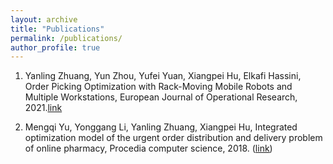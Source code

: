 ```yaml
---
layout: archive
title: "Publications"
permalink: /publications/
author_profile: true
---
```


1. Yanling Zhuang, Yun Zhou, Yufei Yuan, Xiangpei Hu, Elkafi Hassini, Order Picking Optimization with Rack-Moving Mobile Robots and Multiple Workstations, European Journal of Operational Research, 2021.[link](https://doi.org/10.1016/j.ejor.2021.08.003)

2. Mengqi Yu, Yonggang Li, Yanling Zhuang, Xiangpei Hu, Integrated optimization model of the urgent order distribution and delivery problem of online pharmacy, Procedia computer science, 2018. (<u><a href="https://doi.org/10.1016/j.procs.2018.08.067">link</a></u>)
